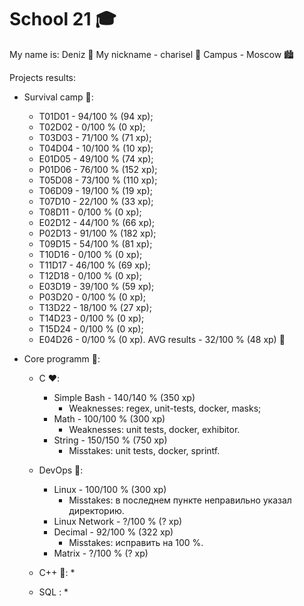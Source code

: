 # School 21 🎓

My name is: Deniz 🐯
My nickname - charisel 🐸
Campus - Moscow 🏙

Projects results:

  - Survival camp 🖤:
    * T01D01 - 94/100 % (94 xp);
    * T02D02 - 0/100 % (0 xp);
    * T03D03 - 71/100 % (71 xp);
    * T04D04 - 10/100 % (10 xp);
    * E01D05 - 49/100 % (74 xp);
    * P01D06 - 76/100 % (152 xp);
    * T05D08 - 73/100 % (110 xp);
    * T06D09 - 19/100 % (19 xp);
    * T07D10 - 22/100 % (33 xp);
    * T08D11 - 0/100 % (0 xp);
    * E02D12 - 44/100 % (66 xp);
    * P02D13 - 91/100 % (182 xp);
    * T09D15 - 54/100 % (81 xp);
    * T10D16 - 0/100 % (0 xp);
    * T11D17 - 46/100 % (69 xp);
    * T12D18 - 0/100 % (0 xp);
    * E03D19 - 39/100 % (59 xp);
    * P03D20 - 0/100 % (0 xp);
    * T13D22 - 18/100 % (27 xp);
    * T14D23 - 0/100 % (0 xp);
    * T15D24 - 0/100 % (0 xp);
    * E04D26 -  0/100 % (0 xp).
    AVG results - 32/100 % (48 xp) 🥉

  - Core programm 💙:
    - C ❤️: 
      * Simple Bash - 140/140 % (350 xp)
        - Weaknesses: regex, unit-tests, docker, masks;
      * Math - 100/100 % (300 xp)
        - Weaknesses: unit tests, docker, exhibitor.
      * String - 150/150 % (750 xp)
        - Misstakes: unit tests, docker, sprintf.

    - DevOps 💜:
      * Linux - 100/100 % (300 xp)
        - Misstakes: в последнем пункте неправильно указал директорию.
      * Linux Network - ?/100 % (? xp)
      * Decimal - 92/100 % (322 xp)
        - Misstakes: исправить на 100 %.
      * Matrix - ?/100 % (? xp)

    - C++ 💚:
      * 
    - SQL :
      *
